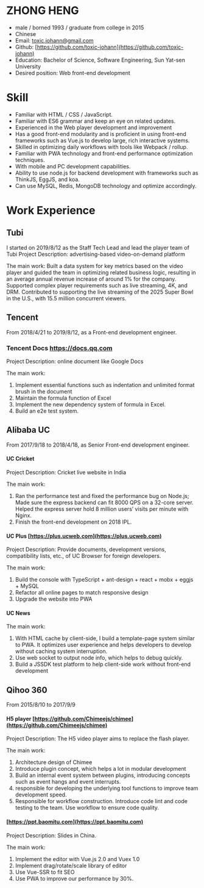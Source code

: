 # ZHONG HENG

* male / borned 1993 / graduate from college in 2015
* Chinese
* Email: toxic.johann@gmail.com
* Github: [https://github.com/toxic-johann](https://github.com/toxic-johann)
* Education: Bachelor of Science, Software Engineering, Sun Yat-sen University
* Desired position: Web front-end development

# Skill

- Familiar with HTML / CSS / JavaScript.
- Familiar with ES6 grammar and keep an eye on related updates.
- Experienced in the Web player development and improvement
- Has a good front-end modularity and is proficient in using front-end frameworks such as Vue.js to develop large, rich interactive systems.
- Skilled in optimizing daily workflows with tools like Webpack / rollup.
- Familiar with PWA technology and front-end performance optimization techniques.
- With mobile and PC development capabilities.
- Ability to use node.js for backend development with frameworks such as ThinkJS, EggJS, and koa.
- Can use MySQL, Redis, MongoDB technology and optimize accordingly.

# Work Experience

## Tubi
I started on 2019/8/12 as the Staff Tech Lead and lead the player team of Tubi
Project Description: advertising-based video-on-demand platform

The main work:
Built a data system for key metrics based on the video player and guided the team in optimizing related business logic, resulting in an average annual revenue increase of around 1% for the company.
Supported complex player requirements such as live streaming, 4K, and DRM.
Contributed to supporting the live streaming of the 2025 Super Bowl in the U.S., with 15.5 million concurrent viewers.

## Tencent

From 2018/4/21 to 2019/8/12, as a Front-end development engineer.

### Tencent Docs  https://docs.qq.com

Project Description: online document like Google Docs

The main work:

1. Implement essential functions such as indentation and unlimited format brush in the document
2. Maintain the formula function of Excel
3. Implement the new dependency system of formula in Excel.
4. Build an e2e test system.

## Alibaba UC

From 2017/9/18 to 2018/4/18, as Senior Front-end development engineer.

#### UC Cricket

Project Description: Cricket live website in India

The main work:

1. Ran the performance test and fixed the performance bug on Node.js;  Made sure the express backend can fit 8000 QPS on a 32-core server. Helped the express server hold 8 million users’ visits per minute with Nginx. 
2. Finish the front-end development on 2018 IPL.

#### UC Plus [https://plus.ucweb.com](https://plus.ucweb.com)

Project Description: Provide documents, development versions, compatibility lists, etc., of UC Browser for foreign developers.

The main work:

1. Build the console with TypeScript + ant-design + react + mobx + eggjs + MySQL
2. Refactor all online pages to match responsive design
3. Upgrade the website into PWA

#### UC News

The main work:

1. With HTML cache by client-side, I build a template-page system similar to PWA. It optimizes user experience and helps developers to develop without caching system interruption.
2. Use web socket to output node info, which helps to debug quickly.
3. Build a JSSDK test platform to help client-side work without front-end development

## Qihoo 360

From 2015/8/10 to 2017/9/9

#### H5 player [https://github.com/Chimeejs/chimee](https://github.com/Chimeejs/chimee)

Project Description: The H5 video player aims to replace the flash player.

The main work:

1. Architecture design of Chimee
2. Introduce plugin concept, which helps a lot in modular development
3. Build an internal event system between plugins, introducing concepts such as event hangs and event interrupts.
4. responsible for developing the underlying tool functions to improve team development speed.
5. Responsible for workflow construction. Introduce code lint and code testing to the team. Use workflow to ensure code quality.

####  [https://ppt.baomitu.com](https://ppt.baomitu.com)

Project Description: Slides in China.

The main work:

1. Implement the editor with Vue.js 2.0 and Vuex 1.0
2. Implement drag/rotate/scale library of editor
3. Use Vue-SSR to fit SEO
4. Use PWA to improve our performance by 30%.